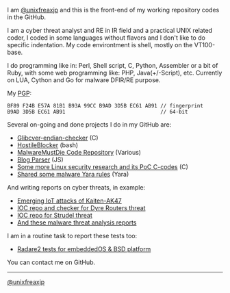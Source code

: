 I am [@unixfreaxjp](https://github.com/unixfreaxjp) and this is the front-end of my working repository codes in the GitHub.

I am a cyber threat analyst and RE in IR field and a practical UNIX related coder, I coded in some languages without flavors and I don't like to do specific indentation. My code environtment is shell, mostly on the VT100-base.

I do programming like in: Perl, Shell script, C, Python, Assembler or a bit of Ruby, with some web programming like: PHP, Java(+/-Script), etc.
Currently on LUA, Cython and Go for malware DFIR/RE purpose.

My [PGP](https://keybase.io/unixfreaxjp#show-public):
```
BF89 F24B E57A 81B1 B93A 99CC B9AD 3D5B EC61 AB91 // fingerprint
B9AD 3D5B EC61 AB91                               // 64-bit
```
Several on-going and done projects I do in my GitHub are:
- [Glibcver-endian-checker](https://unixfreaxjp.github.io/glibcver-endian-checker/) (C)
- [HostileBlocker](https://unixfreaxjp.github.io/HostileBlocker/) (bash)
- [MalwareMustDie Code Repository](https://unixfreaxjp.github.io/malwaremustdie/) (Various)
- [Blog Parser](https://github.com/unixfreaxjp/unixfreaxjp.github.io/blob/master/scripts/arc_parser.js) (JS)
- [Some more Linux security research and its PoC C-codes](https://github.com/unixfreaxjp/dev/blob/master/README.md) (C)
- [Shared some malware Yara rules](https://github.com/unixfreaxjp/dev/blob/master/others/myYaraRules.md) (Yara)

And writing reports on cyber threats, in example:
- [Emerging IoT attacks of Kaiten-AK47](https://gist.github.com/unixfreaxjp/7b8bd6be614f7a051fc9a9da760d3138)
- [IOC repo and checker for Dyre Routers threat](http://unixfreaxjp.github.io/dyrerouters/ )
- [IOC repo for Strudel threat](https://unixfreaxjp.github.io/MMD-0062-2017/)
- [And these malware threat analysis reports](https://blog.malwaremustdie.org/)

I am in a routine task to report these tests too: 
- [Radare2 tests for embeddedOS & BSD platform](https://github.com/unixfreaxjp/malwaremustdie/tree/master/radare2test)

You can contact me on GitHub.

---
[@unixfreaxjp](https://github.com/unixfreaxjp)
